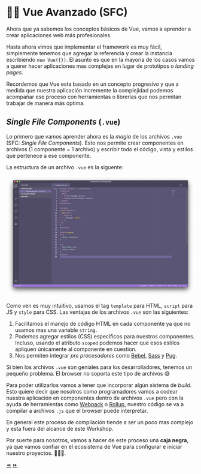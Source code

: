# 👨‍🎓 Vue Avanzado (SFC)

Ahora que ya sabemos los conceptos básicos de Vue, vamos a aprender a crear aplicaciones web más profesionales.

Hasta ahora vimos que implementar el framework es muy fácil, simplemente tenemos que agregar la referencia y crear la instancia escribiendo `new Vue({})`. El asunto es que en la mayoría de los casos vamos a querer hacer aplicaciones mas complejas en lugar de prototipos o *landing pages*.

Recordemos que Vue esta basado en un concepto progresivo y que a medida que nuestra aplicación incremente la complejidad podemos acompañar ese proceso con herramientas o librerías que nos permitan trabajar de manera más óptima.


## *Single File Components* (`.vue`)

Lo primero que vamos aprender ahora es la *magia* de los archivos `.vue` (SFC: *Single File Components*). Esto nos permite crear componentes en archivos (1 componente = 1 archivo) y escribir todo el código, vista y estilos que pertenece a ese componente.

La estructura de un archivo `.vue` es la siguente:

![vue-file](../img/sfc.png)

Como ven es muy intuitivo, usamos el tag `template` para HTML, `script` para JS y `style` para CSS.
Las ventajas de los archivos `.vue` son las siguientes:

1. Facilitamos el manejo de código HTML en cada componente ya que no usamos mas una variable `string`.
2. Podemos agregar estilos (CSS) específicos para nuestros componentes. Incluso, usando el atributo `scoped` podemos hacer que esos estilos apliquen únicamente al componente en cuestion.
3. Nos permiten integrar *pre procesadores* como [Bebel](http://babeljs.io/), [Sass](http://sass-lang.com/) y [Pug](https://pugjs.org/api/getting-started.html).

Si bien los archivos `.vue` son geniales para los desarrolladores, tenemos un pequeño problema. El browser no soporta este tipo de archivos 😅

Para poder utilizarlos vamos a tener que incorporar algún sistema de *build*. Esto quiere decir que nosotros como programadores vamos a codear nuestra aplicación en componentes dentro de archivos `.vue` pero con la ayuda de herramientas como [Webpack](https://webpack.github.io/) o [Rollup](https://rollupjs.org/), nuestro código se va a compilar a archivos `.js` que el browser puede interpretar.

En general este proceso de compilación tiende a ser un poco mas complejo y esta fuera del alcance de este Workshop.

Por suerte para nosotros, vamos a hacer de este proceso una **caja negra**, ya que vamos confiar en el ecosistema de Vue para configurar e iniciar nuestro proyectos. 💪🏼😎.

[⏪](https://github.com/ianaya89/workshop-vuejs/blob/master/ex/04.md)  [⏩](https://github.com/ianaya89/workshop-vuejs/blob/master/ex/06.md)
